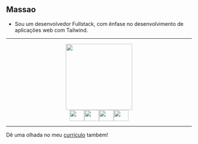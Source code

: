 ## Massao

- Sou um desenvolvedor Fullstack, com ênfase no desenvolvimento de aplicações web com Tailwind.
---

<div align="center">
  <a href="https://github.com/massao456">
    <img height="180em" src="https://github-readme-stats.vercel.app/api/top-langs/?username=massao456&layout=compact&langs_count=7&theme=dracula"/>
  </a>
</div>
  
<div style="display: flex; justify-content: center;" align="center">
  <img align="center" height="30" width="40" src="https://cdn.jsdelivr.net/gh/devicons/devicon/icons/react/react-original.svg" />
  <img align="center" height="30" width="40" src="https://cdn.jsdelivr.net/gh/devicons/devicon/icons/typescript/typescript-plain.svg" />
  <img align="center" height="30" width="40" src="https://cdn.jsdelivr.net/gh/devicons/devicon/icons/javascript/javascript-plain.svg" />
  <img align="center" height="30" width="40" src="https://cdn.jsdelivr.net/gh/devicons/devicon/icons/nodejs/nodejs-plain-wordmark.svg" />
</div>

---

<div>
  Dê uma olhada no meu <a href="curriculo_nicolas.pdf">currículo</a> também!
</div>
